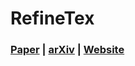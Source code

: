 # RefineTex

### [Paper](https://arxiv.org/pdf/2303.03471.pdf) | [arXiv](https://arxiv.org/abs/2303.03471) | [Website](https://www.cs.bilkent.edu.tr/~adundar/projects/RefineTex/)
